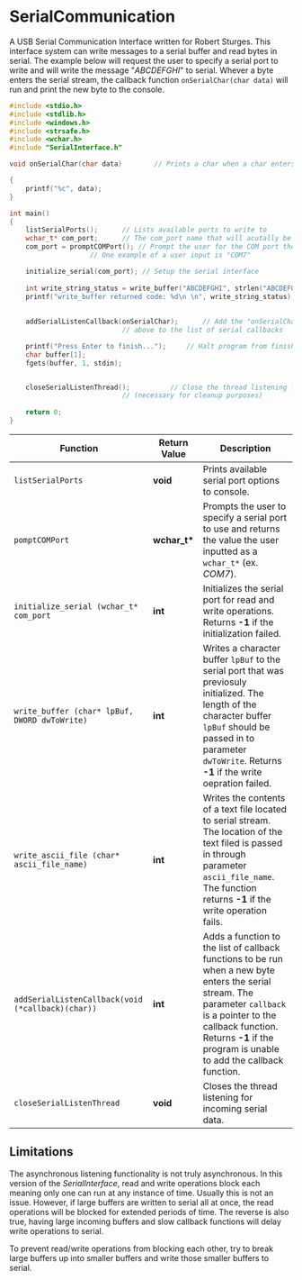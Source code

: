 # SerialCommunication
A USB Serial Communication Interface written for Robert Sturges. This interface system can write messages to a serial buffer and read bytes in serial. The example below will request the user to specify a serial port to write and will write the message "*ABCDEFGHI*" to serial. Whever a byte enters the serial stream, the callback function ``onSerialChar(char data)`` will run and print the new byte to the console.

```cpp
#include <stdio.h>
#include <stdlib.h>
#include <windows.h>
#include <strsafe.h>
#include <wchar.h>
#include "SerialInterface.h"

void onSerialChar(char data)		// Prints a char when a char enters the serial

{
	printf("%c", data);
}

int main()
{
	listSerialPorts();		// Lists available ports to write to
	wchar_t* com_port;		// The com_port name that will acutally be used
	com_port = promptCOMPort();	// Prompt the user for the COM port the want to connect to.
					// One example of a user input is "COM7"

	initialize_serial(com_port); // Setup the serial interface
	
	int write_string_status = write_buffer("ABCDEFGHI", strlen("ABCDEFGHI") + 1);	// Write to serial
	printf("write_buffer returned code: %d\n \n", write_string_status);		// Print write status
  
  
	addSerialListenCallback(onSerialChar);  	// Add the "onSerialChar" function declared 
							// above to the list of serial callbacks

	printf("Press Enter to finish...");		// Halt program from finishing
	char buffer[1];
	fgets(buffer, 1, stdin);


	closeSerialListenThread();			// Close the thread listening for serial data 
							// (necessary for cleanup purposes)
	
	return 0;
}
```

| Function      |    Return Value  | Description |
| ------------- | ----------- | ----------- |
| ``listSerialPorts``   |   **void**        | Prints available serial port options to console.                                                           |
| ``pomptCOMPort``     |   **wchar_t\***   | Prompts the user to specify a serial port to use and returns the value the user inputted as a ``wchar_t*`` (ex. *COM7*). |
| ``initialize_serial (wchar_t* com_port`` | **int** | Initializes the serial port for read and write operations. Returns **-1** if the initialization failed. |
| ``write_buffer (char* lpBuf, DWORD dwToWrite)`` | **int** | Writes a character buffer ``lpBuf`` to the serial port that was previosuly initialized. The length of the character buffer ``lpBuf`` should be passed in to parameter ``dwToWrite``. Returns **-1** if the write oepration failed. |
| ``write_ascii_file (char* ascii_file_name)`` | **int** | Writes the contents of a text file located to serial stream. The location of the text filed is passed in through parameter ``ascii_file_name``. The function returns **-1** if the write operation fails. |
| ``addSerialListenCallback(void (*callback)(char))`` | **int** | Adds a function to the list of callback functions to be run when a new byte enters the serial stream. The parameter ``callback`` is a pointer to the callback function. Returns **-1** if the program is unable to add the callback function.
| ``closeSerialListenThread`` | **void** | Closes the thread listening for incoming serial data. |

## Limitations
The asynchronous listening functionality is not truly asynchronous. In this version of the *SerialInterface*, read and write operations block each meaning only one can run at any instance of time. Usually this is not an issue. However, if large buffers are written to serial all at once, the read operations will be blocked for extended periods of time. The reverse is also true, having large incoming buffers and slow callback functions will delay write operations to serial. 

To prevent read/write operations from blocking each other, try to break large buffers up into smaller buffers and write those smaller buffers to serial.
